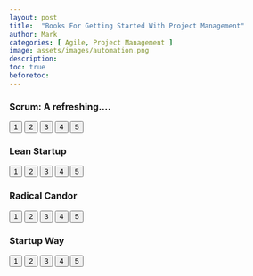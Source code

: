 ```yaml
---
layout: post
title:  "Books For Getting Started With Project Management"
author: Mark
categories: [ Agile, Project Management ]
image: assets/images/automation.png
description: 
toc: true
beforetoc: 
---
```


### Scrum: A refreshing....
<div class="rating-holder">
<div class="c-rating c-rating--regular" data-rating-value="{{4.5}}">
<button>1</button>
<button>2</button>
<button>3</button>
<button>4</button>
<button>5</button>
</div>
</div>

### Lean Startup
<div class="rating-holder">
<div class="c-rating c-rating--regular" data-rating-value="{{5}}">
<button>1</button>
<button>2</button>
<button>3</button>
<button>4</button>
<button>5</button>
</div>
</div>

### Radical Candor
<div class="rating-holder">
<div class="c-rating c-rating--regular" data-rating-value="{{4}}">
<button>1</button>
<button>2</button>
<button>3</button>
<button>4</button>
<button>5</button>
</div>
</div>

### Startup Way
<div class="rating-holder">
<div class="c-rating c-rating--regular" data-rating-value="{{4}}">
<button>1</button>
<button>2</button>
<button>3</button>
<button>4</button>
<button>5</button>
</div>
</div>
<!--stackedit_data:
eyJoaXN0b3J5IjpbLTE1MDI3NzIyMSwtMTUyMDcwMTEzXX0=
-->